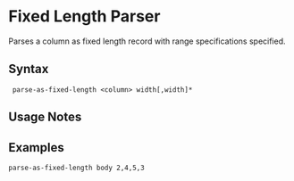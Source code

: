 # Fixed Length Parser

Parses a column as fixed length record with range specifications specified.

## Syntax
```
 parse-as-fixed-length <column> width[,width]*
```

## Usage Notes

## Examples
```
parse-as-fixed-length body 2,4,5,3
```
